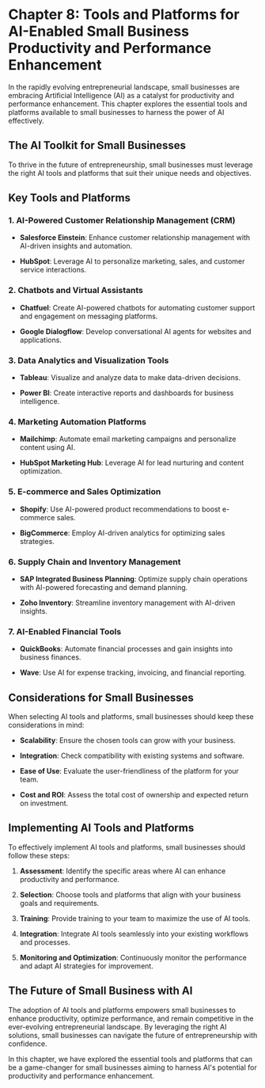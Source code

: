 Chapter 8: Tools and Platforms for AI-Enabled Small Business Productivity and Performance Enhancement
=====================================================================================================

In the rapidly evolving entrepreneurial landscape, small businesses are embracing Artificial Intelligence (AI) as a catalyst for productivity and performance enhancement. This chapter explores the essential tools and platforms available to small businesses to harness the power of AI effectively.

The AI Toolkit for Small Businesses
-----------------------------------

To thrive in the future of entrepreneurship, small businesses must leverage the right AI tools and platforms that suit their unique needs and objectives.

Key Tools and Platforms
-----------------------

### 1. **AI-Powered Customer Relationship Management (CRM)**

* **Salesforce Einstein**: Enhance customer relationship management with AI-driven insights and automation.

* **HubSpot**: Leverage AI to personalize marketing, sales, and customer service interactions.

### 2. **Chatbots and Virtual Assistants**

* **Chatfuel**: Create AI-powered chatbots for automating customer support and engagement on messaging platforms.

* **Google Dialogflow**: Develop conversational AI agents for websites and applications.

### 3. **Data Analytics and Visualization Tools**

* **Tableau**: Visualize and analyze data to make data-driven decisions.

* **Power BI**: Create interactive reports and dashboards for business intelligence.

### 4. **Marketing Automation Platforms**

* **Mailchimp**: Automate email marketing campaigns and personalize content using AI.

* **HubSpot Marketing Hub**: Leverage AI for lead nurturing and content optimization.

### 5. **E-commerce and Sales Optimization**

* **Shopify**: Use AI-powered product recommendations to boost e-commerce sales.

* **BigCommerce**: Employ AI-driven analytics for optimizing sales strategies.

### 6. **Supply Chain and Inventory Management**

* **SAP Integrated Business Planning**: Optimize supply chain operations with AI-powered forecasting and demand planning.

* **Zoho Inventory**: Streamline inventory management with AI-driven insights.

### 7. **AI-Enabled Financial Tools**

* **QuickBooks**: Automate financial processes and gain insights into business finances.

* **Wave**: Use AI for expense tracking, invoicing, and financial reporting.

Considerations for Small Businesses
-----------------------------------

When selecting AI tools and platforms, small businesses should keep these considerations in mind:

* **Scalability**: Ensure the chosen tools can grow with your business.

* **Integration**: Check compatibility with existing systems and software.

* **Ease of Use**: Evaluate the user-friendliness of the platform for your team.

* **Cost and ROI**: Assess the total cost of ownership and expected return on investment.

Implementing AI Tools and Platforms
-----------------------------------

To effectively implement AI tools and platforms, small businesses should follow these steps:

1. **Assessment**: Identify the specific areas where AI can enhance productivity and performance.

2. **Selection**: Choose tools and platforms that align with your business goals and requirements.

3. **Training**: Provide training to your team to maximize the use of AI tools.

4. **Integration**: Integrate AI tools seamlessly into your existing workflows and processes.

5. **Monitoring and Optimization**: Continuously monitor the performance and adapt AI strategies for improvement.

The Future of Small Business with AI
------------------------------------

The adoption of AI tools and platforms empowers small businesses to enhance productivity, optimize performance, and remain competitive in the ever-evolving entrepreneurial landscape. By leveraging the right AI solutions, small businesses can navigate the future of entrepreneurship with confidence.

In this chapter, we have explored the essential tools and platforms that can be a game-changer for small businesses aiming to harness AI's potential for productivity and performance enhancement.
